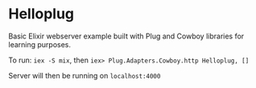 # Helloplug

Basic Elixir webserver example built with Plug and Cowboy libraries for learning purposes.

To run: `iex -S mix`, then `iex> Plug.Adapters.Cowboy.http Helloplug, []`

Server will then be running on `localhost:4000`
